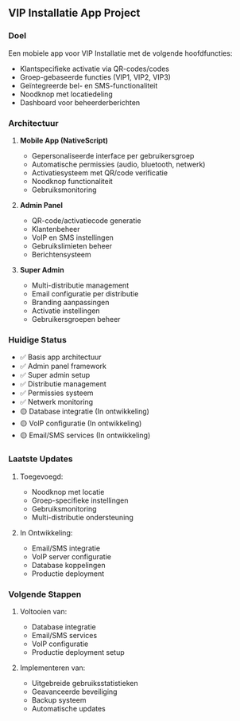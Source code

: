 ## VIP Installatie App Project

### Doel
Een mobiele app voor VIP Installatie met de volgende hoofdfuncties:
- Klantspecifieke activatie via QR-codes/codes
- Groep-gebaseerde functies (VIP1, VIP2, VIP3)
- Geïntegreerde bel- en SMS-functionaliteit
- Noodknop met locatiedeling
- Dashboard voor beheerderberichten

### Architectuur
1. **Mobile App (NativeScript)**
   - Gepersonaliseerde interface per gebruikersgroep
   - Automatische permissies (audio, bluetooth, netwerk)
   - Activatiesysteem met QR/code verificatie
   - Noodknop functionaliteit
   - Gebruiksmonitoring

2. **Admin Panel**
   - QR-code/activatiecode generatie
   - Klantenbeheer
   - VoIP en SMS instellingen
   - Gebruikslimieten beheer
   - Berichtensysteem

3. **Super Admin**
   - Multi-distributie management
   - Email configuratie per distributie
   - Branding aanpassingen
   - Activatie instellingen
   - Gebruikersgroepen beheer

### Huidige Status
- ✅ Basis app architectuur
- ✅ Admin panel framework
- ✅ Super admin setup
- ✅ Distributie management
- ✅ Permissies systeem
- ✅ Netwerk monitoring
- 🟡 Database integratie (In ontwikkeling)
- 🟡 VoIP configuratie (In ontwikkeling)
- 🟡 Email/SMS services (In ontwikkeling)

### Laatste Updates
1. Toegevoegd:
   - Noodknop met locatie
   - Groep-specifieke instellingen
   - Gebruiksmonitoring
   - Multi-distributie ondersteuning

2. In Ontwikkeling:
   - Email/SMS integratie
   - VoIP server configuratie
   - Database koppelingen
   - Productie deployment

### Volgende Stappen
1. Voltooien van:
   - Database integratie
   - Email/SMS services
   - VoIP configuratie
   - Productie deployment setup

2. Implementeren van:
   - Uitgebreide gebruiksstatistieken
   - Geavanceerde beveiliging
   - Backup systeem
   - Automatische updates